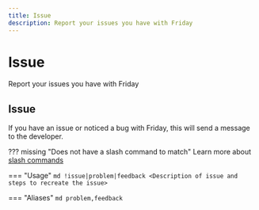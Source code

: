 ```yaml
---
title: Issue
description: Report your issues you have with Friday
---
```

# Issue

Report your issues you have with Friday

## Issue

If you have an issue or noticed a bug with Friday, this will send a message to the developer.

??? missing "Does not have a slash command to match"
	Learn more about [slash commands](/#slash-commands)

=== "Usage"
	```md
	!issue|problem|feedback <Description of issue and steps to recreate the issue>
	```

=== "Aliases"
	```md
	problem,feedback
	```
